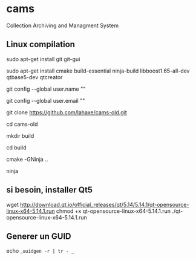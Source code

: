 # cams
Collection Archiving and Managment System

## Linux compilation

sudo apt-get install git git-gui

sudo apt-get install cmake build-essential ninja-build libboost1.65-all-dev qtbase5-dev qtcreator

git config --global user.name "<your name>"
  
git config --global user.email "<your email>"

git clone https://github.com/lahaxe/cams-old.git

cd cams-old

mkdir build

cd build

cmake -GNinja ..

ninja

## si besoin, installer Qt5

wget http://download.qt.io/official_releases/qt/5.14/5.14.1/qt-opensource-linux-x64-5.14.1.run
chmod +x qt-opensource-linux-x64-5.14.1.run
./qt-opensource-linux-x64-5.14.1.run

## Generer un GUID

echo _`uuidgen -r | tr - _`
